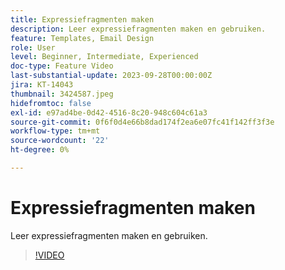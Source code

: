```yaml
---
title: Expressiefragmenten maken
description: Leer expressiefragmenten maken en gebruiken.
feature: Templates, Email Design
role: User
level: Beginner, Intermediate, Experienced
doc-type: Feature Video
last-substantial-update: 2023-09-28T00:00:00Z
jira: KT-14043
thumbnail: 3424587.jpeg
hidefromtoc: false
exl-id: e97ad4be-0d42-4516-8c20-948c604c61a3
source-git-commit: 0f6f0d4e66b8dad174f2ea6e07fc41f142ff3f3e
workflow-type: tm+mt
source-wordcount: '22'
ht-degree: 0%

---
```


# Expressiefragmenten maken

Leer expressiefragmenten maken en gebruiken.

>[!VIDEO](https://video.tv.adobe.com/v/3424587/?learn=on)
